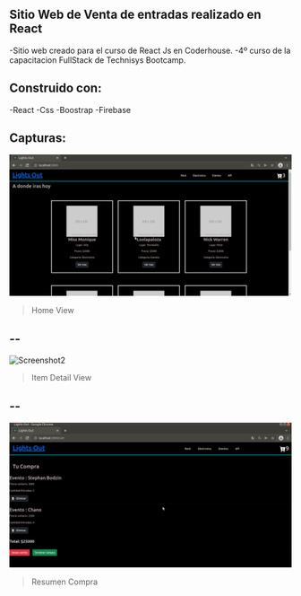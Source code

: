 ## Sitio Web de Venta de entradas realizado en React 

-Sitio web creado para el curso de React Js en Coderhouse.
-4º curso de la capacitacion FullStack de Technisys Bootcamp. 

## Construido con:

-React
-Css 
-Boostrap 
-Firebase

## Capturas:

![Screenshot1](imagenes/MainViewReact.png)
> Home View
## --
![Screenshot2](imagenes/AgregarCarrritoReact.png)
> Item Detail View
## --
![Screenshot3](imagenes/ResumenCompra.png)
> Resumen Compra